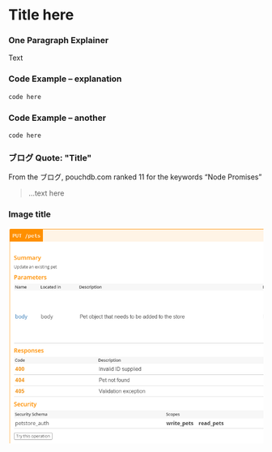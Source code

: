 # Title here

### One Paragraph Explainer

Text

### Code Example – explanation

```javascript
code here
```

### Code Example – another

```javascript
code here
```

### ブログ Quote: "Title"

 From the ブログ, pouchdb.com ranked 11 for the keywords “Node Promises”

 > …text here

### Image title

![alt text](https://github.com/goldbergyoni/nodebestpractices/blob/master/assets/images/swaggerDoc.png "API error handling")

